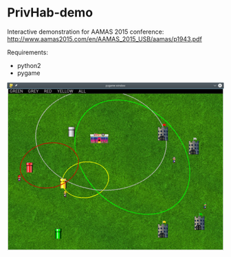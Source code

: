# PrivHab-demo
Interactive demonstration for AAMAS 2015 conference: http://www.aamas2015.com/en/AAMAS_2015_USB/aamas/p1943.pdf

Requirements:
 * python2
 * pygame 

![Demo screenshot](https://raw.githubusercontent.com/GerardGarcia/PrivHab-demo/master/screenshot.png)
